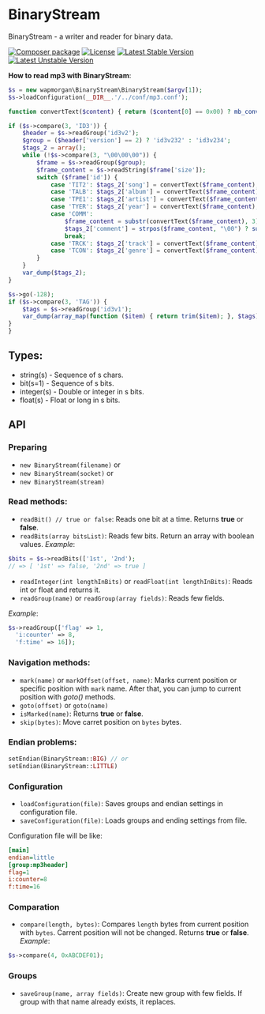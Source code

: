 # BinaryStream
BinaryStream - a writer and reader for binary data.

[![Composer package](http://xn--e1adiijbgl.xn--p1acf/badge/wapmorgan/binary-stream)](https://packagist.org/packages/wapmorgan/binary-stream)
[![License](https://poser.pugx.org/wapmorgan/binary-stream/license)](https://packagist.org/packages/wapmorgan/binary-stream)
[![Latest Stable Version](https://poser.pugx.org/wapmorgan/binary-stream/version)](https://packagist.org/packages/wapmorgan/binary-stream)
[![Latest Unstable Version](https://poser.pugx.org/wapmorgan/binary-stream/v/unstable)](//packagist.org/packages/wapmorgan/binary-stream)

**How to read mp3 with BinaryStream**:
```php
$s = new wapmorgan\BinaryStream\BinaryStream($argv[1]);
$s->loadConfiguration(__DIR__.'/../conf/mp3.conf');

function convertText($content) { return ($content[0] == 0x00) ? mb_convert_encoding(substr($content, 1), 'utf-8', 'ISO-8859-1') : substr($content, 1); }

if ($s->compare(3, 'ID3')) {
    $header = $s->readGroup('id3v2');
    $group = ($header['version'] == 2) ? 'id3v232' : 'id3v234';
    $tags_2 = array();
    while (!$s->compare(3, "\00\00\00")) {
        $frame = $s->readGroup($group);
        $frame_content = $s->readString($frame['size']);
        switch ($frame['id']) {
            case 'TIT2': $tags_2['song'] = convertText($frame_content); break;
            case 'TALB': $tags_2['album'] = convertText($frame_content); break;
            case 'TPE1': $tags_2['artist'] = convertText($frame_content); break;
            case 'TYER': $tags_2['year'] = convertText($frame_content); break;
            case 'COMM':
                $frame_content = substr(convertText($frame_content), 3);
                $tags_2['comment'] = strpos($frame_content, "\00") ? substr($frame_content, strpos($frame_content, "\00") + 1) : $frame_content;
                break;
            case 'TRCK': $tags_2['track'] = convertText($frame_content); break;
            case 'TCON': $tags_2['genre'] = convertText($frame_content); break;
        }
    }
    var_dump($tags_2);
}

$s->go(-128);
if ($s->compare(3, 'TAG')) {
    $tags = $s->readGroup('id3v1');
    var_dump(array_map(function ($item) { return trim($item); }, $tags));
}
}
```

## Types:

- string(s) - Sequence of s chars.
- bit(s=1) - Sequence of s bits.
- integer(s) - Double or integer in s bits.
- float(s) - Float or long in s bits.

## API

### Preparing

- `new BinaryStream(filename)` or
- `new BinaryStream(socket)` or
- `new BinaryStream(stream)`

### Read methods:

- `readBit() // true or false`: Reads one bit at a time. Returns **true** or **false**.
- `readBits(array bitsList)`: Reads few bits. Return an array with boolean values.
_Example_:
```php
$bits = $s->readBits(['1st', '2nd');
// => [ '1st' => false, '2nd' => true ]
```

- `readInteger(int lengthInBits)` or `readFloat(int lengthInBits)`: Reads int or float and returns it.
- `readGroup(name)` or `readGroup(array fields)`: Reads few fields.

_Example_:
```php
$s->readGroup(['flag' => 1,
  'i:counter' => 8,
  'f:time' => 16]);
```

### Navigation methods:

- `mark(name)` or `markOffset(offset, name)`: Marks current position or specific position with `mark` name. After that, you can jump to current position with _goto()_ methods.
- `goto(offset)` or `goto(name)`
- `isMarked(name)`: Returns **true** or **false**.
- `skip(bytes)`: Move carret position on `bytes` bytes.

### Endian problems:

```php
setEndian(BinaryStream::BIG) // or
setEndian(BinaryStream::LITTLE)
```

### Configuration

- `loadConfiguration(file)`: Saves groups and endian settings in configuration file.
- `saveConfiguration(file)`: Loads groups and ending settings from file.

Configuration file will be like:
```ini
[main]
endian=little
[group:mp3header]
flag=1
i:counter=8
f:time=16
```

### Comparation

- `compare(length, bytes)`: Compares `length` bytes from current position with `bytes`. Carrent position will not be changed. Returns **true** or **false**.
_Example_:
```php
$s->compare(4, 0xABCDEF01);
```

### Groups

- `saveGroup(name, array fields)`: Create new group with few fields. If group with that name already exists, it replaces.
